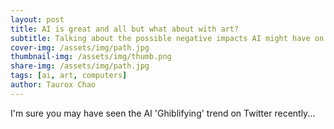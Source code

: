 ```yaml
---
layout: post
title: AI is great and all but what about with art?
subtitle: Talking about the possible negative impacts AI might have on the arts
cover-img: /assets/img/path.jpg
thumbnail-img: /assets/img/thumb.png
share-img: /assets/img/path.jpg
tags: [ai, art, computers]
author: Taurox Chao
---
```

I'm sure you may have seen the AI 'Ghiblifying' trend on Twitter recently...
